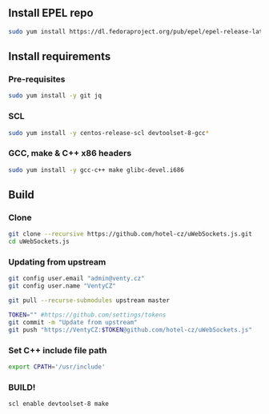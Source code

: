 ## Install EPEL repo
```bash
sudo yum install https://dl.fedoraproject.org/pub/epel/epel-release-latest-7.noarch.rpm
```

## Install requirements
### Pre-requisites
```bash
sudo yum install -y git jq
```

### SCL
```bash
sudo yum install -y centos-release-scl devtoolset-8-gcc*
```

### GCC, make & C++ x86 headers
```bash
sudo yum install -y gcc-c++ make glibc-devel.i686
```

## Build
### Clone
```bash
git clone --recursive https://github.com/hotel-cz/uWebSockets.js.git
cd uWebSockets.js
```

### Updating from upstream
```bash
git config user.email "admin@venty.cz"
git config user.name "VentyCZ"

git pull --recurse-submodules upstream master

TOKEN="" #https://github.com/settings/tokens
git commit -m "Update from upstream"
git push "https://VentyCZ:$TOKEN@github.com/hotel-cz/uWebSockets.js"
```

### Set C++ include file path
```bash
export CPATH='/usr/include'
```

### BUILD!
```bash
scl enable devtoolset-8 make
```
